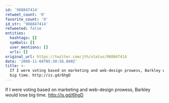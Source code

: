 ```yaml
---
id: '988847414'
retweet_count: '0'
favorite_count: '0'
id_str: '988847414'
retweeted: false
entities:
  hashtags: []
  symbols: []
  user_mentions: []
  urls: []
original_url: https://twitter.com/jth/status/988847414
date: '2008-11-04T05:30:56.000Z'
title: >-
  If I were voting based on marketing and web-design prowess, Barkley would lose
  big time. http://is.gd/6hgD
---
```


If I were voting based on marketing and web-design prowess, Barkley would lose big time. http://is.gd/6hgD